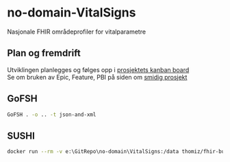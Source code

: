 # no-domain-VitalSigns

Nasjonale FHIR områdeprofiler for vitalparametre

## Plan og fremdrift

Utviklingen planlegges og følges opp i [prosjektets kanban board](https://github.com/HL7Norway/no-domain/projects/2)  
Se om bruken av Epic, Feature, PBI på siden om [smidig prosjekt](https://github.com/HL7Norway/no-domain/blob/master/docs/smidig-prosjekt.md)  

## GoFSH

~~~bash
GoFSH . -o .. -t json-and-xml
~~~

## SUSHI

~~~bash
docker run --rm -v e:\GitRepo\no-domain\VitalSigns:/data thomiz/fhir-build sushi /data
~~~
